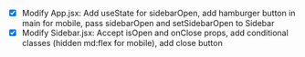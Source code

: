 - [x] Modify App.jsx: Add useState for sidebarOpen, add hamburger button in main for mobile, pass sidebarOpen and setSidebarOpen to Sidebar
- [x] Modify Sidebar.jsx: Accept isOpen and onClose props, add conditional classes (hidden md:flex for mobile), add close button

